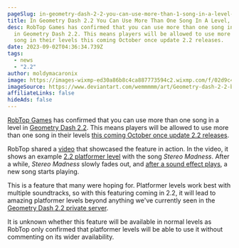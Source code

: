 ```yaml
---
pageSlug: in-geometry-dash-2-2-you-can-use-more-than-1-song-in-a-level-says-robtop
title: In Geometry Dash 2.2 You Can Use More Than One Song In A Level, RobTop Confirms
desc: RobTop Games has confirmed that you can use more than one song in a level
  in Geometry Dash 2.2. This means players will be allowed to use more than one
  song in their levels this coming October once update 2.2 releases.
date: 2023-09-02T04:36:34.739Z
tags:
  - news
  - "2.2"
author: moldymacaronix
image: https://images-wixmp-ed30a86b8c4ca887773594c2.wixmp.com/f/02d9c47c-4eb4-448d-9191-7475c91275e1/dg31bxn-ef4765cc-9760-47c2-b827-6aa68bad9c86.png/v1/fill/w_1280,h_720,q_80,strp/geometry_dash_2_2_boss_fight_by_wemmmmm_dg31bxn-fullview.jpg?token=eyJ0eXAiOiJKV1QiLCJhbGciOiJIUzI1NiJ9.eyJzdWIiOiJ1cm46YXBwOjdlMGQxODg5ODIyNjQzNzNhNWYwZDQxNWVhMGQyNmUwIiwiaXNzIjoidXJuOmFwcDo3ZTBkMTg4OTgyMjY0MzczYTVmMGQ0MTVlYTBkMjZlMCIsIm9iaiI6W1t7ImhlaWdodCI6Ijw9NzIwIiwicGF0aCI6IlwvZlwvMDJkOWM0N2MtNGViNC00NDhkLTkxOTEtNzQ3NWM5MTI3NWUxXC9kZzMxYnhuLWVmNDc2NWNjLTk3NjAtNDdjMi1iODI3LTZhYTY4YmFkOWM4Ni5wbmciLCJ3aWR0aCI6Ijw9MTI4MCJ9XV0sImF1ZCI6WyJ1cm46c2VydmljZTppbWFnZS5vcGVyYXRpb25zIl19.ayupLXGZtMa9WFX__5LY7qwomWhCgrtNTL5Kow_GHpQ
imageSource: https://www.deviantart.com/wemmmmm/art/Geometry-dash-2-2-boss-fight-972559787
affiliateLinks: false
hideAds: false
---
```

[RobTop Games](/posts/robtop-face-reveal-all-known-pictures-of-robtop-games/) has confirmed that you can use more than one song in a level in [Geometry Dash 2.2](/categories/2.2/). This means players will be allowed to use more than one song in their levels [this coming October once update 2.2 releases](/posts/final-geometry-dash-2-2-release-date-confirmed-by-robtop/).

RobTop shared a [video](https://twitter.com/ZURC_99/status/1661426443237183488) that showcased the feature in action. In the video, it shows an example [2.2 platformer level](/posts/geometry-dash-2-2-features-that-explain-why-the-update-is-taking-so-long/) with the song *Stereo Madness*. After a while, *Stereo Madness* slowly fades out, and [after a sound effect plays](/posts/final-geometry-dash-2-2-sneak-peek-released-by-robtop-games/), a new song starts playing.

This is a feature that many were hoping for. Platformer levels work best with multiple soundtracks, so with this featuring coming in 2.2, it will lead to amazing platformer levels beyond anything we've currently seen in the [Geometry Dash 2.2 private server](/posts/geometry-dash-2-2-private-server-download-install/).

It is unknown whether this feature will be available in normal levels as RobTop only confirmed that platformer levels will be able to use it without commenting on its wider availability.